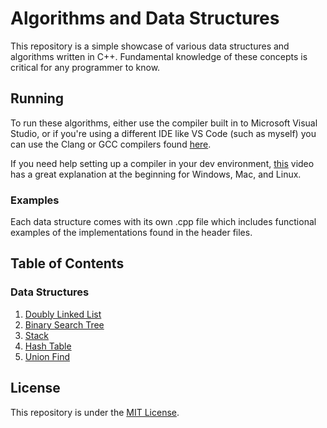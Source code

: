 # Algorithms and Data Structures

This repository is a simple showcase of various data structures and algorithms written in
C++. Fundamental knowledge of these concepts is critical for any programmer to know.

## Running

To run these algorithms, either use the compiler built in to Microsoft Visual Studio, or if
you're using a different IDE like VS Code (such as myself) you can use the Clang or GCC
compilers found [here](https://winlibs.com/).

If you need help setting up a compiler in your dev environment, [this](https://www.youtube.com/watch?v=8jLOx1hD3_o) video has a great
explanation at the beginning for Windows, Mac, and Linux.

### Examples

Each data structure comes with its own .cpp file which includes functional examples of the
implementations found in the header files.

## Table of Contents

### Data Structures

1. [Doubly Linked List](https://github.com/ChristopherH-eth/algorithms/tree/main/data-structures/linked-list)
2. [Binary Search Tree](https://github.com/ChristopherH-eth/algorithms/tree/main/data-structures/binary-search-tree)
3. [Stack](https://github.com/ChristopherH-eth/algorithms/tree/main/data-structures/stack)
4. [Hash Table](https://github.com/ChristopherH-eth/algorithms/tree/main/data-structures/hashtable)
5. [Union Find](https://github.com/ChristopherH-eth/algorithms/tree/main/data-structures/union-find)

## License

This repository is under the [MIT License](https://opensource.org/licenses/MIT).
